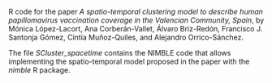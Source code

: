R code for the paper *A spatio-temporal clustering model to describe human papillomavirus vaccination coverage in the Valencian Community, Spain*, by Mónica López-Lacort, Ana Corberán-Vallet, Álvaro Briz-Redón, Francisco J. Santonja Gómez, Cintia Muñoz-Quiles, and Alejandro Orrico-Sánchez.

The file *SCluster_spacetime* contains the NIMBLE code that allows implementing the spatio-temporal model proposed in the paper with the *nimble* R package.

